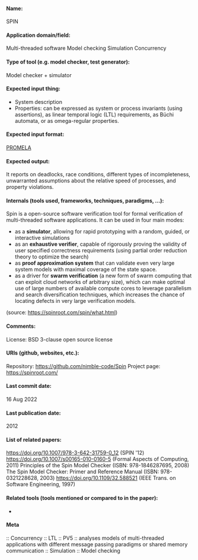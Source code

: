 #### Name:
SPIN

#### Application domain/field:
Multi-threaded software
Model checking
Simulation
Concurrency

#### Type of tool (e.g. model checker, test generator):
Model checker + simulator

#### Expected input thing:
- System description
- Properties: can be expressed as system or process invariants (using assertions), as linear temporal logic (LTL) requirements, as Büchi automata, or as omega-regular properties.

#### Expected input format:
[PROMELA](../Formats/PROMELA.md)

#### Expected output:
It reports on deadlocks, race conditions, different types of incompleteness, unwarranted assumptions about the relative speed of processes, and property violations.

#### Internals (tools used, frameworks, techniques, paradigms, ...):
Spin is a open-source software verification tool for formal verification of multi-threaded software applications. It can be used in four main modes:

- as a **simulator**, allowing for rapid prototyping with a random, guided, or interactive simulations
- as an **exhaustive verifier**, capable of rigorously proving the validity of user specified correctness requirements (using partial order reduction theory to optimize the search)
- as **proof approximation system** that can validate even very large system models with maximal coverage of the state space.
- as a driver for **swarm verification** (a new form of swarm computing that can exploit cloud networks of arbitrary size), which can make optimal use of large numbers of available compute cores to leverage parallelism and search diversification techniques, which increases the chance of locating defects in very large verification models.

(source: https://spinroot.com/spin/what.html)

#### Comments:
License: BSD 3-clause open source license

#### URIs (github, websites, etc.):
Repository: https://github.com/nimble-code/Spin
Project page: https://spinroot.com/

#### Last commit date:
16 Aug 2022

#### Last publication date:
2012

#### List of related papers:
https://doi.org/10.1007/978-3-642-31759-0_12 (SPIN '12)
https://doi.org/10.1007/s00165-010-0160-5 (Formal Aspects of Computing, 2011)
Principles of the Spin Model Checker (ISBN: 978-1846287695, 2008)
The Spin Model Checker: Primer and Reference Manual (ISBN: 978-0321228628, 2003)
https://doi.org/10.1109/32.588521 (IEEE Trans. on Software Engineering, 1997)

#### Related tools (tools mentioned or compared to in the paper):
-

#### Meta
:: Concurrency
:: LTL
:: PV5 :: analyses models of multi-threaded applications with different message passing paradigms or shared memory communication
:: Simulation
:: Model checking